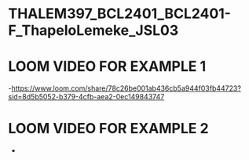 # THALEM397_BCL2401_BCL2401-F_ThapeloLemeke_JSL03



# LOOM VIDEO FOR EXAMPLE 1

-https://www.loom.com/share/78c26be001ab436cb5a944f03fb44723?sid=8d5b5052-b379-4cfb-aea2-0ec149843747


# LOOM VIDEO FOR EXAMPLE 2

-